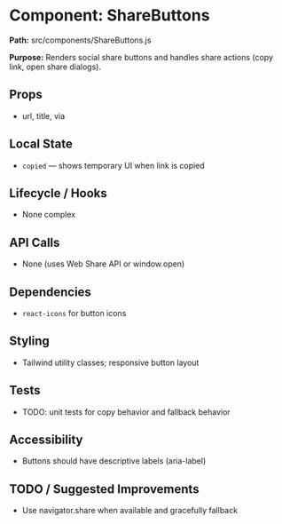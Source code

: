 # Component: ShareButtons
**Path:** src/components/ShareButtons.js

**Purpose:** Renders social share buttons and handles share actions (copy link, open share dialogs).

## Props
- url, title, via

## Local State
- `copied` — shows temporary UI when link is copied

## Lifecycle / Hooks
- None complex

## API Calls
- None (uses Web Share API or window.open)

## Dependencies
- `react-icons` for button icons

## Styling
- Tailwind utility classes; responsive button layout

## Tests
- TODO: unit tests for copy behavior and fallback behavior

## Accessibility
- Buttons should have descriptive labels (aria-label)

## TODO / Suggested Improvements
- Use navigator.share when available and gracefully fallback
